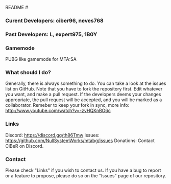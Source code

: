  README #

### Curent Developers: ciber96, neves768 ###

### Past Developers: L, expert975, 1B0Y

### Gamemode ###
PUBG like gamemode for MTA:SA

### What should I do? ###
Generally, there is always something to do. You can take a look at the issues list on GitHub. Note that you have to fork the repository first. Edit whatever you want, and make a pull request. If the developers deems your changes appropriate, the pull request will be accepted, and you will be marked as a collaborator.
Remeber to keep your fork in sync, more info: http://www.youtube.com/watch?v=-zvHQXnBO6c

### Links ###
Discord: https://discord.gg/th86Tmw
Issues: https://github.com/NullSystemWorks/mtabg/issues
Donations: Contact CiBeR on Discord.

### Contact ###
Please check "Links" if you wish to contact us. If you have a bug to report or a feature to propose, please do so on the "Issues" page of our repository.
